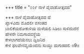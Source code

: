 +++
title = "೦೦೯ ನಾಳೆ ವೈವಾಹೋತ್ಸವದ"

+++
ನಾಳೆ ವೈವಾಹೋತ್ಸವದ ದೆ  
ಖ್ಖಾಳವಿದು ಮೊದಲೀ ವಸಂತದ  
ಬಾಲಿಕೆಯರೋಕುಳಿಯ ಮಳೆಯಲಿ ಸಿಡಿಲು ಸುಳಿದುದೆನೆ  
ಹೇಳಿರೇ ನಿಮಗಾದವಸ್ಥೆಯ  
ಕೇಳಲಾಗದೆಯೆನಲು ದ್ವಿಜನಿದ   
ಕೇಳಿ ಫಲವೇನವ್ವಯೆಂದನು ಸುಯ್ದು ದುಗುಡದಲಿ     ॥9॥